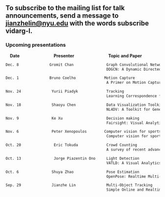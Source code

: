 ## To subscribe to the mailing list for talk announcements, send a message to **<jianzhelin@nyu.edu>** with the words subscribe vidarg-l. 

### Upcoming presentations

&emsp;**Date** &emsp; &emsp; &emsp; &emsp; &emsp; &emsp; **Presenter** &emsp; &emsp; &emsp; &emsp; &emsp; &emsp; **Topic and Paper**
```markdown 
Dec. 8              Gromit Chan               Graph Convolutional Network 
                                              DDGCN: A Dynamic Directed Graph Convolutional Network for Action Recognition 
```
```markdown 
Dec. 1              Bruno Coelho             Motion Capture
                                              A Primer on Motion Capture with Deep Learning: Principles, Pitfalls, and Perspectives 
```
```markdown 
Nov. 24              Yurii Piadyk             Tracking
                                              Learning Correspondence from the Cycle-consistency of Time 
```
```markdown 
Nov. 18              Shaoyu Chen              Data Visualization Toolkit
                                              NL4DV: A Toolkit for Generating Analytic Specifications for Data Visualization from Natural Language Queries 
```

```markdown 
Nov. 9               Ke Xu                    Decision making
                                              Fairsight: Visual Analytics for Fairness in Decision Making 
```

```markdown 
Nov. 6               Peter Xenopoulos        Computer vision for sports
                                              Computer vision for sports: Current applications and research topics 
```

```markdown 
Oct. 20               Eric Tokuda             Crowd Counting
                                              A survey of recent advances in CNN-based single image crowd
```

```markdown 
Oct. 13               Jorge Piazentin Ono     Light Detection
                                              VATLD: A Visual Analytics System to Assess, Understand and Improve T raffic Light Detection
```

```markdown 
Oct. 6               Shuya Zhao               Pose Estimation
                                              OpenPose: Realtime Multi-Person 2D Pose Estimation using Part Affinity Fields
```

```markdown 
Sep. 29              Jianzhe Lin              Multi-Object Tracking
                                              Simple Online and Realtime Tracking with a Deep Association Metric
```


